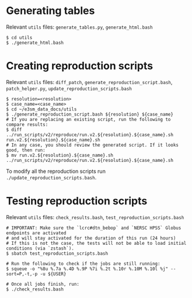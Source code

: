 Generating tables
=================

Relevant `utils` files: `generate_tables.py`, `generate_html.bash`

```
$ cd utils
$ ./generate_html.bash
```

Creating reproduction scripts
=============================

Relevant `utils` files: `diff_patch`, `generate_reproduction_script.bash`, `patch_helper.py`, `update_reproduction_scripts.bash`

```
$ resolution=<resolution>
$ case_name=<case_name>
$ cd ~/e3sm_data_docs/utils
$ ./generate_reproduction_script.bash ${resolution} ${case_name}
# If you are replacing an existing script, run the following to compare results:
$ diff ../run_scripts/v2/reproduce/run.v2.${resolution}.${case_name}.sh run.v2.${resolution}.${case_name}.sh
# In any case, you should review the generated script. If it looks good, then run:
$ mv run.v2.${resolution}.${case_name}.sh ../run_scripts/v2/reproduce/run.v2.${resolution}.${case_name}.sh
```

To modify all the reproduction scripts run `./update_reproduction_scripts.bash`.

Testing reproduction scripts
============================

Relevant `utils` files: `check_results.bash`, `test_reproduction_scripts.bash`

```
# IMPORTANT: Make sure the `lcrc#dtn_bebop` and `NERSC HPSS` Globus endpoints are activated
# and will stay activated for the duration of this run (24 hours)
# If this is not the case, the tests will not be able to load initial conditions (via `zstash`).
$ sbatch test_reproduction_scripts.bash

# Run the following to check if the jobs are still running:
$ squeue -o "%8u %.7a %.4D %.9P %7i %.2t %.10r %.10M %.10l %j" --sort=P,-t,-p -u ${USER}

# Once all jobs finish, run:
$ ./check_results.bash
```
